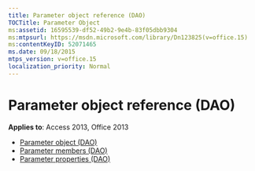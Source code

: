 ```yaml
---
title: Parameter object reference (DAO)
TOCTitle: Parameter Object
ms:assetid: 16595539-df52-49b2-9e4b-83f05dbb9304
ms:mtpsurl: https://msdn.microsoft.com/library/Dn123825(v=office.15)
ms:contentKeyID: 52071465
ms.date: 09/18/2015
mtps_version: v=office.15
localization_priority: Normal
---
```


# Parameter object reference (DAO)

**Applies to**: Access 2013, Office 2013

- [Parameter object (DAO)](parameter-object-dao.md)
- [Parameter members (DAO)](parameter-members-dao.md)
- [Parameter properties (DAO)](parameter-properties-dao.md)

